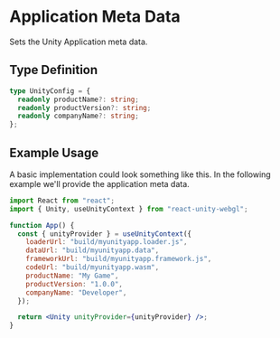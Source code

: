 # Application Meta Data

Sets the Unity Application meta data.

## Type Definition

```ts title="Type Definition"
type UnityConfig = {
  readonly productName?: string;
  readonly productVersion?: string;
  readonly companyName?: string;
};
```

## Example Usage

A basic implementation could look something like this. In the following example we'll provide the application meta data.

```jsx {10-12} showLineNumbers title="App.jsx"
import React from "react";
import { Unity, useUnityContext } from "react-unity-webgl";

function App() {
  const { unityProvider } = useUnityContext({
    loaderUrl: "build/myunityapp.loader.js",
    dataUrl: "build/myunityapp.data",
    frameworkUrl: "build/myunityapp.framework.js",
    codeUrl: "build/myunityapp.wasm",
    productName: "My Game",
    productVersion: "1.0.0",
    companyName: "Developer",
  });

  return <Unity unityProvider={unityProvider} />;
}
```
